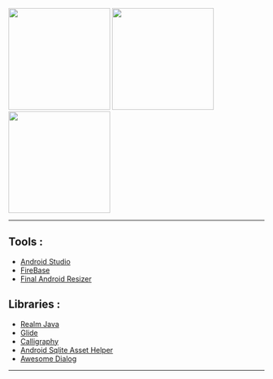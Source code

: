 

<kbd><img src="https://github.com/GeekAbdelouahed/juda/blob/master/screenshot/5.png" width="200"></kbd>
<kbd><img src="https://github.com/GeekAbdelouahed/juda/blob/master/screenshot/6.png" width="200"></kbd>
<kbd><img src="https://github.com/GeekAbdelouahed/juda/blob/master/screenshot/8.png" width="200"></kbd>

---

## Tools :
- [Android Studio](https://developer.android.com/studio/index.html)
- [FireBase](https://firebase.google.com/)
- [Final Android Resizer](https://github.com/asystat/Final-Android-Resizer)

## Libraries :
- [Realm Java](https://github.com/realm/realm-java)
- [Glide](https://github.com/bumptech/glide)
- [Calligraphy](https://github.com/chrisjenx/Calligraphy)
- [Android Sqlite Asset Helper](https://github.com/jgilfelt/android-sqlite-asset-helper)
- [Awesome Dialog](https://github.com/blennerSilva/AwesomeDialog)

---

